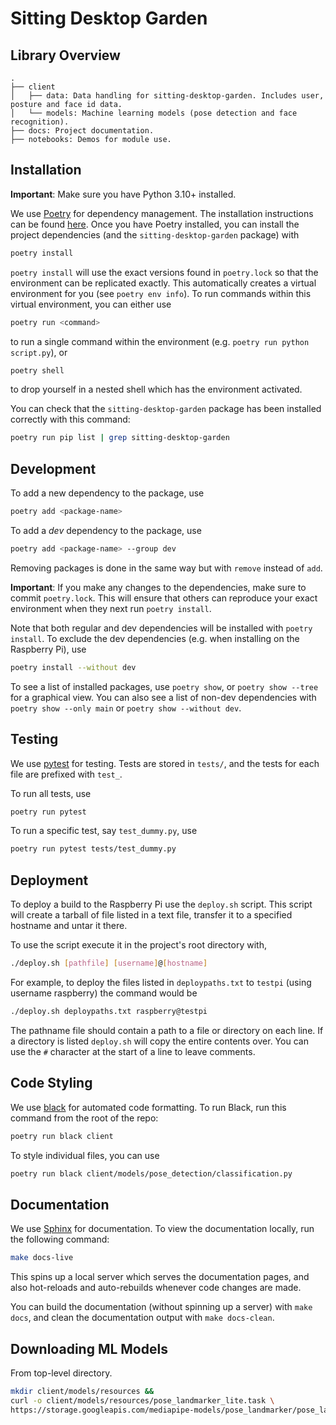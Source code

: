 # Sitting Desktop Garden
## Library Overview
```
.
├── client
│   ├── data: Data handling for sitting-desktop-garden. Includes user, posture and face id data.
│   └── models: Machine learning models (pose detection and face recognition).
├── docs: Project documentation.
├── notebooks: Demos for module use.
```

## Installation
**Important**: Make sure you have Python 3.10+ installed.

We use [Poetry](https://python-poetry.org/) for dependency management. The installation instructions can be found [here](https://python-poetry.org/docs/).  Once you have Poetry installed, you can install the project dependencies (and the `sitting-desktop-garden` package) with

```bash
poetry install
```

`poetry install` will use the exact versions found in `poetry.lock` so that the environment can be replicated exactly. This automatically creates a virtual environment for you (see `poetry env info`). To run commands within this virtual environment, you can either use

```bash
poetry run <command>
```

to run a single command within the environment (e.g. `poetry run python script.py`), or

```bash
poetry shell
```

to drop yourself in a nested shell which has the environment activated.

You can check that the `sitting-desktop-garden` package has been installed correctly with this command:

```bash
poetry run pip list | grep sitting-desktop-garden
```

## Development

To add a new dependency to the package, use

```bash
poetry add <package-name>
```

To add a *dev* dependency to the package, use

```bash
poetry add <package-name> --group dev
```

Removing packages is done in the same way but with `remove` instead of `add`.

**Important**: If you make any changes to the dependencies, make sure to commit `poetry.lock`. This will ensure that others can reproduce your exact environment when they next run `poetry install`.

Note that both regular and dev dependencies will be installed with `poetry install`. To exclude the dev dependencies (e.g. when installing on the Raspberry Pi), use

```bash
poetry install --without dev
```

To see a list of installed packages, use `poetry show`, or `poetry show --tree` for a graphical view. You can also see a list of non-dev dependencies with `poetry show --only main` or `poetry show --without dev`.

## Testing

We use [pytest](https://docs.pytest.org/en/stable/index.html) for testing. Tests are stored in `tests/`, and the tests for each file are prefixed with `test_`.

To run all tests, use

```bash
poetry run pytest
```

To run a specific test, say `test_dummy.py`, use
```bash
poetry run pytest tests/test_dummy.py
```

## Deployment
To deploy a build to the Raspberry Pi use the `deploy.sh` script. This script will create a tarball of file listed in a text file, transfer it to
a specified hostname and untar it there.

To use the script execute it in the project's root directory with,
```bash
./deploy.sh [pathfile] [username]@[hostname]
```
For example, to deploy the files listed in `deploypaths.txt` to `testpi` (using username raspberry) the command would be
```bash
./deploy.sh deploypaths.txt raspberry@testpi
```
The pathname file should contain a path to a file or directory on each line. If a directory is listed `deploy.sh` will copy the entire contents over.
You can use the `#` character at the start of a line to leave comments.

## Code Styling

We use [black](https://black.readthedocs.io/en/stable/) for automated code formatting. To run Black, run this command from the root of the repo:

```bash
poetry run black client
```

To style individual files, you can use

```bash
poetry run black client/models/pose_detection/classification.py
```

## Documentation

We use [Sphinx](https://www.sphinx-doc.org/) for documentation. To view the documentation locally, run the following command:
```bash
make docs-live
```
This spins up a local server which serves the documentation pages, and also hot-reloads and auto-rebuilds whenever code changes are made.

You can build the documentation (without spinning up a server) with `make docs`, and clean the documentation output with `make docs-clean`.

## Downloading ML Models
From top-level directory.
```bash
mkdir client/models/resources &&
curl -o client/models/resources/pose_landmarker_lite.task \
https://storage.googleapis.com/mediapipe-models/pose_landmarker/pose_landmarker_lite/float16/latest/pose_landmarker_lite.task
```
